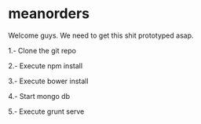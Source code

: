 # meanorders

Welcome guys. We need to get this shit prototyped asap. 

1.- Clone the git repo

2.- Execute npm install

3.- Execute bower install

4.- Start mongo db 

5.- Execute grunt serve
